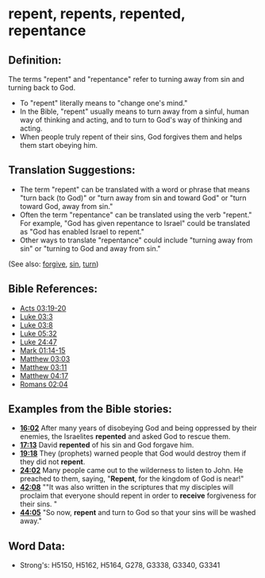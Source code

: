 # repent, repents, repented, repentance #

## Definition: ##

The terms "repent" and "repentance" refer to turning away from sin and turning back to God.

* To "repent" literally means to "change one's mind."
* In the Bible, "repent" usually means to turn away from a sinful, human way of thinking and acting, and to turn to God's way of thinking and acting.
* When people truly repent of their sins, God forgives them and helps them start obeying him.

## Translation Suggestions: ##

* The term "repent" can be translated with a word or phrase that means "turn back (to God)" or "turn away from sin and toward God" or "turn toward God, away from sin."
* Often the term "repentance" can be translated using the verb "repent." For example, "God has given repentance to Israel" could be translated as "God has enabled Israel to repent."
* Other ways to translate "repentance" could include "turning away from sin" or "turning to God and away from sin."

(See also: [forgive](../kt/forgive.md), [sin](../kt/sin.md), [turn](../other/turn.md))

## Bible References: ##

* [Acts 03:19-20](rc://en/tn/help/act/03/19)
* [Luke 03:3](rc://en/tn/help/luk/03/3)
* [Luke 03:8](rc://en/tn/help/luk/03/8)
* [Luke 05:32](rc://en/tn/help/luk/05/32)
* [Luke 24:47](rc://en/tn/help/luk/24/47)
* [Mark 01:14-15](rc://en/tn/help/mrk/01/14)
* [Matthew 03:03](rc://en/tn/help/mat/03/03)
* [Matthew 03:11](rc://en/tn/help/mat/03/11)
* [Matthew 04:17](rc://en/tn/help/mat/04/17)
* [Romans 02:04](rc://en/tn/help/rom/02/04)

## Examples from the Bible stories: ##

* __[16:02](rc://en/tn/help/obs/16/02)__ After many years of disobeying God and being oppressed by their enemies, the Israelites __repented__  and asked God to rescue them.
* __[17:13](rc://en/tn/help/obs/17/13)__ David __repented__  of his sin and God forgave him.
* __[19:18](rc://en/tn/help/obs/19/18)__ They (prophets) warned people that God would destroy them if they did not __repent__.
* __[24:02](rc://en/tn/help/obs/24/02)__ Many people came out to the wilderness to listen to John. He preached to them, saying, "__Repent__, for the kingdom of God is near!"
* __[42:08](rc://en/tn/help/obs/42/08)__ ""It was also written in the scriptures that my disciples will proclaim that everyone should repent in order to __receive__  forgiveness for their sins. "
* __[44:05](rc://en/tn/help/obs/44/05)__ "So now, __repent__  and turn to God so that your sins will be washed away."


## Word Data: ##

* Strong's: H5150, H5162, H5164, G278, G3338, G3340, G3341
